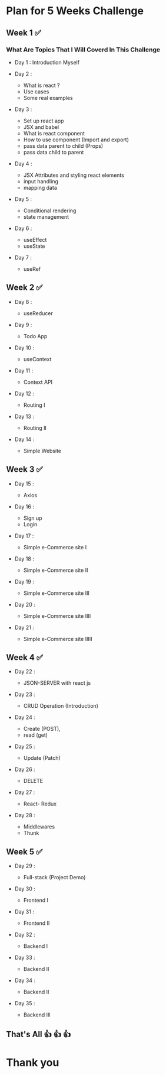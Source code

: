 

# Plan for 5 Weeks  Challenge

## Week 1 ✅

### What Are Topics That I Will Coverd In This Challenge
- Day 1 : Introduction Myself
- Day 2 : 
     - What is react ?
     - Use cases 
     - Some real examples

- Day 3 :
     - Set up react app
     - JSX and babel
     - What is react component 
     - How to use component (Import and export)
     - pass data parent to child (Props)
     - pass data child to parent

- Day 4 : 
    - JSX Attributes and styling react elements
    - input handling
    - mapping data

- Day 5 : 
    - Conditional rendering 
    - state management

- Day 6 : 
    - useEffect
    - useState

- Day 7 : 
    - useRef
 

## Week 2 ✅   

- Day 8 : 
    - useReducer

- Day 9 : 
    - Todo App


- Day 10 : 
    - useContext

- Day 11 : 
    - Context API

- Day 12 : 
    - Routing I

- Day 13 : 
    - Routing II

- Day 14 : 
    - Simple Website

## Week 3 ✅ 
      
- Day 15 : 
    - Axios      

- Day 16 : 
    - Sign up
    - Login

- Day 17 : 
    - Simple e-Commerce site I 

- Day 18 : 
    - Simple e-Commerce site II

- Day 19 : 
    - Simple e-Commerce site III  

- Day 20 : 
    - Simple e-Commerce site IIII  

- Day 21 : 
    - Simple e-Commerce site IIIII       

## Week 4 ✅ 

- Day 22 : 
    - JSON-SERVER with react js

- Day 23 : 
    - CRUD Operation (Introduction)

- Day 24 : 
    - Create (POST), 
    - read (get)

- Day 25 : 
    - Update (Patch)  

- Day 26 : 
    - DELETE 


- Day 27 : 
    - React- Redux


- Day 28 : 
    - Middlewares
    - Thunk

## Week 5 ✅ 

- Day 29 : 
    - Full-stack (Project Demo)
   
- Day 30 : 
    - Frontend I
   
- Day 31 : 
    - Frontend II  

- Day 32 : 
    - Backend I 

- Day 33 : 
    - Backend II

- Day 34 : 
    - Backend II     

- Day 35 : 
    - Backend III    


## That's All 👍 👍  👍  

# Thank you   